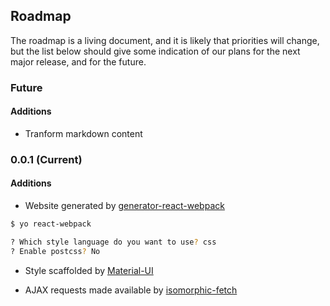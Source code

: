 ## Roadmap

The roadmap is a living document, and it is likely that priorities will change, but the list below should give some indication of our plans for the next major release, and for the future.

### Future

#### Additions

- Tranform markdown content

### 0.0.1 (Current)

#### Additions

- Website generated by [generator-react-webpack](https://github.com/newtriks/generator-react-webpack)

```bash
$ yo react-webpack

? Which style language do you want to use? css
? Enable postcss? No
```

- Style scaffolded by [Material-UI](http://www.material-ui.com)

- AJAX requests made available by [isomorphic-fetch](https://github.com/matthew-andrews/isomorphic-fetch)

